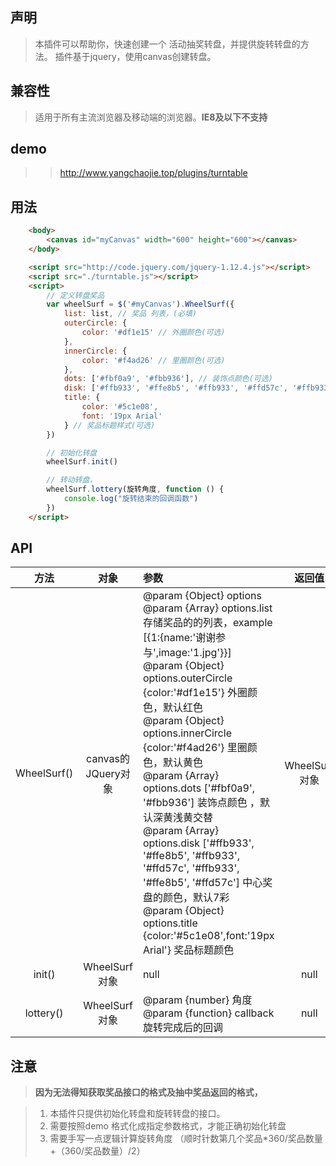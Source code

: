 ## 声明
> 本插件可以帮助你，快速创建一个 活动抽奖转盘，并提供旋转转盘的方法。
> 插件基于jquery，使用canvas创建转盘。
## 兼容性
> 适用于所有主流浏览器及移动端的浏览器。**IE8及以下不支持**
## demo
>> http://www.yangchaojie.top/plugins/turntable
## 用法
```html
    <body>
        <canvas id="myCanvas" width="600" height="600"></canvas>
    </body>

    <script src="http://code.jquery.com/jquery-1.12.4.js"></script>
    <script src="./turntable.js"></script>
    <script>
        // 定义转盘奖品
        var wheelSurf = $('#myCanvas').WheelSurf({
            list: list, // 奖品 列表，(必填)
            outerCircle: {
                color: '#df1e15' // 外圈颜色(可选)
            },
            innerCircle: {
                color: '#f4ad26' // 里圈颜色(可选)
            },
            dots: ['#fbf0a9', '#fbb936'], // 装饰点颜色(可选)
            disk: ['#ffb933', '#ffe8b5', '#ffb933', '#ffd57c', '#ffb933', '#ffe8b5', '#ffd57c'], //中心奖盘的颜色，默认7彩(可选)
            title: {
                color: '#5c1e08',
                font: '19px Arial'
            } // 奖品标题样式(可选)
        })

        // 初始化转盘
        wheelSurf.init()

        // 转动转盘，
        wheelSurf.lottery(旋转角度, function () {
            console.log("旋转结束的回调函数")
        })
    </script>
```
## API

|方法|对象|参数|返回值|
|:-:|:-:|:-|:-:|
|WheelSurf()|canvas的JQuery对象|  @param {Object} options<br>@param {Array}  options.list  存储奖品的的列表，example [{1:{name:'谢谢参与',image:'1.jpg'}}]<br>@param {Object} options.outerCircle {color:'#df1e15'} 外圈颜色，默认红色<br>@param {Object} options.innerCircle {color:'#f4ad26'} 里圈颜色，默认黄色<br>@param {Array}  options.dots ['#fbf0a9', '#fbb936'] 装饰点颜色 ，默认深黄浅黄交替<br>@param {Array}  options.disk ['#ffb933', '#ffe8b5', '#ffb933', '#ffd57c', '#ffb933', '#ffe8b5', '#ffd57c'] 中心奖盘的颜色，默认7彩<br>@param {Object} options.title {color:'#5c1e08',font:'19px Arial'} 奖品标题颜色| WheelSurf对象 |
|init()|WheelSurf对象|null|null|
|lottery()|WheelSurf对象|@param {number} 角度<br> @param {function} callback 旋转完成后的回调|null|


## 注意

> **因为无法得知获取奖品接口的格式及抽中奖品返回的格式，**

> 1. 本插件只提供初始化转盘和旋转转盘的接口。
> 2. 需要按照demo 格式化成指定参数格式，才能正确初始化转盘
> 3. 需要手写一点逻辑计算旋转角度 （顺时针数第几个奖品*360/奖品数量+（360/奖品数量）/2）

